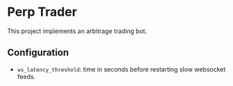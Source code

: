 # Perp Trader

This project implements an arbitrage trading bot.

## Configuration
- `ws_latency_threshold`: time in seconds before restarting slow websocket feeds.
